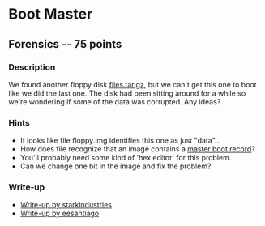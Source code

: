# Boot Master

## Forensics -- 75 points

### Description

We found another floppy disk [files.tar.gz](./files.tar.gz), but we can't get this one to boot like we did the last one. The disk had been sitting around for a while so we're wondering if some of the data was corrupted. Any ideas?

### Hints

* It looks like file floppy.img identifies this one as just "data"...
* How does file recognize that an image contains a [master boot record](https://en.wikipedia.org/wiki/Master_boot_record)?
* You'll probably need some kind of 'hex editor' for this problem.
* Can we change one bit in the image and fix the problem?


### Write-up

 - [Write-up by starkindustries](https://github.com/starkindustries/CyberStakes2020/tree/master/BootMaster)
- [Write-up by eesantiago](https://github.com/eesantiago/Writeups/tree/master/CyberStakes_2020/boot_master)
